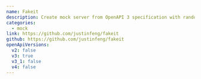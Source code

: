 ```yaml
---
name: Fakeit
description: Create mock server from OpenAPI 3 specification with random response generation and request validation.
categories:
  - mock
link: https://github.com/justinfeng/fakeit
github: https://github.com/justinfeng/fakeit
openApiVersions:
  v2: false
  v3: true
  v3_1: false
  v4: false
---
```

